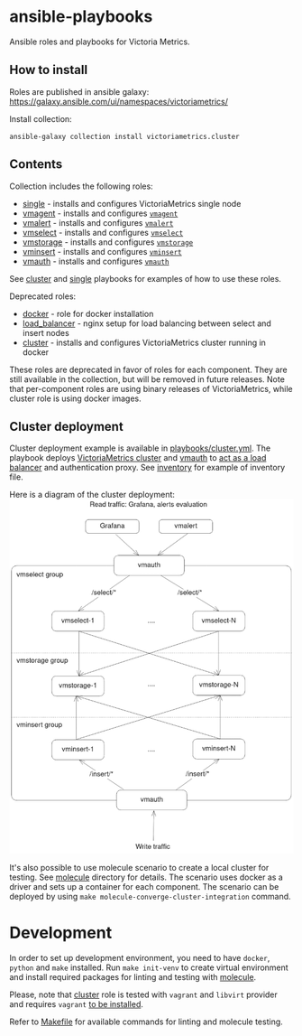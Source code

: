 # ansible-playbooks

Ansible roles and playbooks for Victoria Metrics.

## How to install

Roles are published in ansible galaxy: https://galaxy.ansible.com/ui/namespaces/victoriametrics/

Install collection:

```shell
ansible-galaxy collection install victoriametrics.cluster
```

## Contents

Collection includes the following roles:

- [single](./roles/single) - installs and configures VictoriaMetrics single node
- [vmagent](./roles/vmagent) - installs and configures [`vmagent`](https://docs.victoriametrics.com/vmagent/)
- [vmalert](./roles/vmalert) - installs and configures [`vmalert`](https://docs.victoriametrics.com/vmalert/)
- [vmselect](./roles/vmselect) - installs and configures [`vmselect`](https://docs.victoriametrics.com/cluster-victoriametrics/)
- [vmstorage](./roles/vmstorage) - installs and configures [`vmstorage`](https://docs.victoriametrics.com/cluster-victoriametrics/)
- [vminsert](./roles/vminsert) - installs and configures [`vminsert`](https://docs.victoriametrics.com/cluster-victoriametrics/)
- [vmauth](./roles/vmauth) - installs and configures [`vmauth`](https://docs.victoriametrics.com/vmauth/)

See [cluster](playbooks/cluster.yml) and [single](playbooks/single.yml) playbooks for examples of how to use these
roles.

Deprecated roles:

- [docker](./roles/docker) - role for docker installation
- [load_balancer](./roles/load_balancer) - nginx setup for load balancing between select and insert nodes
- [cluster](./roles/cluster) - installs and configures VictoriaMetrics cluster running in docker

These roles are deprecated in favor of roles for each component. They are still available in the collection, but will be
removed in future releases.
Note that per-component roles are using binary releases of VictoriaMetrics, while cluster role is using docker images.

## Cluster deployment

Cluster deployment example is available in [playbooks/cluster.yml](./playbooks/cluster.yml).
The playbook deploys [VictoriaMetrics cluster](https://docs.victoriametrics.com/cluster-victoriametrics/) and [vmauth](https://docs.victoriametrics.com/vmauth/) to [act as a load balancer](https://docs.victoriametrics.com/vmauth/#load-balancer-for-victoriametrics-cluster) and authentication proxy.
See [inventory](./inventory_example/cluster-inventory) for example of inventory file.

Here is a diagram of the cluster deployment:
![vm-cluster.png](vm-cluster.png)

It's also possible to use molecule scenario to create a local cluster for testing.
See [molecule](./playbooks/molecule/cluster) directory for details. The scenario uses docker as a driver and
sets up a container for each component. The scenario can be deployed by
using `make molecule-converge-cluster-integration` command.

# Development

In order to set up development environment, you need to have `docker`, `python` and `make` installed.
Run `make init-venv` to create virtual environment and install required packages for linting and testing
with [molecule](https://ansible.readthedocs.io/projects/molecule).

Please, note that [cluster](./roles/cluster) role is tested with `vagrant` and `libvirt` provider and
requires `vagrant` [to be installed](https://www.vagrantup.com/downloads).

Refer to [Makefile](./Makefile) for available commands for linting and molecule testing.
